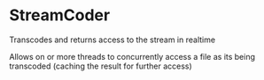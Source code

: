 # StreamCoder

Transcodes and returns access to the stream in realtime


Allows on or more threads to concurrently access a file as its being transcoded (caching the result for further access)
